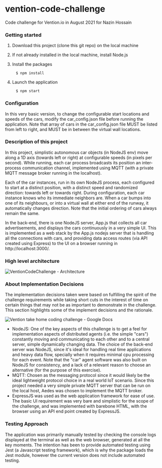 # vention-code-challenge
Code challenge for Vention.io in August 2021 for Nazin Hossain

### Getting started

1. Download this project (clone this git repo) on the local machine

2. If not already installed in the local machine, install Node.js

3. Install the packages

```
     $ npm install
```

4. Launch the application

```
     $ npm start
```

### Configuration

In this very basic version, to change the configurable start locations and speeds of the cars, modify the car_config.json file before running the application. Note that array of cars in the car_config.json file MUST be listed from left to right, and MUST be in between the virtual wall locations.

### Description of this project

In this project, simplistic autonomous car objects (in NodeJS env) move along a 1D axis (towards left or right) at configurable speeds (in pixels per second). While running, each car process broadcasts its position an inter-process communication channel, implemented using MQTT (with a private MQTT message broker running in the localhost).

Each of the car instances, run in its own NodeJS process, each configured to start at a distinct position, with a distinct speed and randomized direction: towards left or towards right.  During configuration, each car instance knows who its immediate neighbors are.  When a car bumps into one of its neighbours, or into a virtual wall at either end of the runway, it automatically changes direction. Note that the initial ordering of cars always remain the same.
 
In the back-end, there is one NodeJS server, App.js that collects all car advertisements, and displays the cars continuously in a very simple UI. This is implemented as a web stack by the App.js nodejs server that is handling all the connections with cars, and providing data access routes (via API created using Express) to the UI on a browser running in http://localhost:3000/.

### High level architecture
![VentionCodeChallenge - Architecture](https://user-images.githubusercontent.com/48063785/128818756-ce15604e-3830-4b9d-b593-ef6d2eaf1cc6.jpeg)
### About Implementation Decisions

The implementation decisions taken were based on fulfilling the spirit of the challenge requirements while taking short cuts in the interest of time on certain things that may not be as important to demonstrate in the challenge. This section highlights some of the implement decisions and the rationale.

![Vention take home coding challenge - Google Docs](https://user-images.githubusercontent.com/48063785/128825950-f4a7a934-c3f2-44b0-81e2-6a2255cb6d0a.jpeg)

- NodeJS: One of the key aspects of this challenge is to get a feel for implementation aspects of distributed agents (i.e. the simple "cars") constantly moving and communicating to each other and to a central server, simple dynamically changing data. The choice of the back-end server was NodeJS, since it's ideal for handling real time applications and heavy data flow, specially when it requires minimal cpu processing for each event. Note that the "car" agent software was also built on NodeJS for consistency, and a lack of a relevant reason to choose an alternative (for the purpose of this exercise).
- MQTT: Chosen as the messaging protocol since it would likely be the ideal lightweight protocol choice in a real world IoT scenario. Since this project needed a very simple private MQTT server that can be run on the local host, Aedes was chosen to implement the MQTT broker.
- ExpressJS was used as the web application framework for ease of use. The basic UI requirement was very bare and simplistic for the scope of the challenge, and was implemented with barebone HTML, with the browser using an API end point created by ExpressJS.

### Testing Approach

The application was primarily manually tested by checking the console logs displayed at the terminal as well as the web browser, generated at all the key moments. The intention has been to provide automated testing using Jest (a Javascript testing framework), which is why the package loads the Jest module, however the current version does not include automated testing.  



